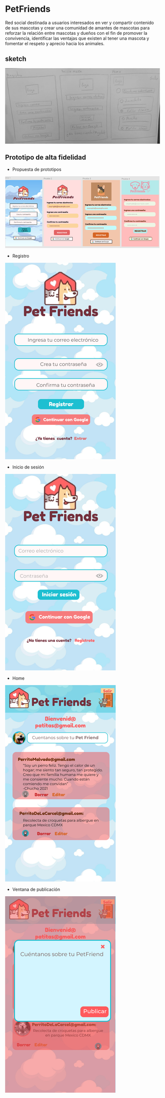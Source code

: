 #  PetFriends

Red social destinada a usuarios interesados en ver y compartir contenido de sus mascotas y crear una comunidad de amantes de mascotas para reforzar la relación entre mascotas y dueños con el fin de promover la convivencia, identificar las ventajas que existen al tener una mascota y fomentar el respeto y aprecio hacia los animales.
 
## sketch

![sketch1](./src/imagenes/sketchPF.jpeg)

## Prototipo de alta fidelidad

- Propuesta de prototipos


![Propuesta de prototipos](./src/imagenes/PrototipoPetFriends.png)

- Registro


![Registro](./src/imagenes/ProtoMovilRegistro.png)

- Inicio de sesión


![Inicio de sesión](./src/imagenes/protoMovil.png)

- Home


![Home](./src/imagenes/protoMovilHome.png)

- Ventana de publicación


![Ventana de publicación](./src/imagenes/protoModal.png)


